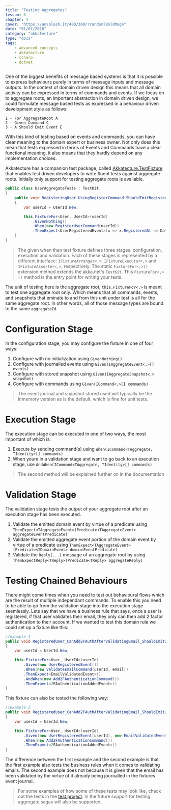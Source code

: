 ```yaml
---
title: "Testing Aggregates"
lesson: 6
chapter: 4
cover: "https://unsplash.it/400/300/?random?BoldMage"
date: "01/07/2018"
category: "akkatecture"
type: "docs"
tags:
    - advanced-concepts
    - akkatecture
    - csharp
    - dotnet
---
```

One of the biggest benefits of message based systems  is that it is possible to express behaviours purely in terms of message inputs and message outputs. In the context of domain driven design this means that all domain activity can be expressed in terms of commands and events. If we focus on to aggregate roots, an important abstraction in domain driven design, we could formulate message based tests as expressed in a behaviour driven development style as follows:

```
1 - For AggregateRoot A
2 - Given Command C
3 - A Should Emit Event E
```

With this kind of testing based on events and commands, you can have clear meaning to the domain expert or business owner. Not only does this mean that tests expressed in terms of Events and Commands have a clear functional meaning, it also means that they hardly depend on any implementation choices.

Akkatecture has a companion test package, called [Akkatecture.TestFixture](https://www.nuget.org/packages/Akkatecture.TestFixture/) that enables test driven developers to write fluent tests against aggregate roots. Initially only support for testing aggregate roots is available.


```csharp
public class UserAggregateTests : TestKit 
{
    public void RegisteringUser_UsingRegisterCommand_ShouldEmitRegisteredEvent()
    {
        var userId = UserId.New;

        this.FixtureFor<User, UserId>(userId)
            .GivenNothing()
            .When(new RegisterUserCommand(userId))
            .ThenExpect<UserRegisteredEvent>(x => x.RegisteredAt <= DateTime.UtcNow);
    }
}
```

> The given when then test fixture defines three stages: configuration, execution and validation. Each of these stages is represented by a different interface: `IFixtureArranger<,>`, `IFixtureExecutor<,>` and `IFixtureAsserter<,>`, respectively. The static `FixtureFor<,>()` extension method extends the akka.net's `TestKit`. This `FixtureFor<,>()` method is the entry point for writing your tests.

The unit of testing here is the aggregate root, `this.FixtureFor<,>` is meant to test one aggregate root only. Which means that all commands, events, and snapshots that eminate to and from this unit under test is all for the same aggregate root. In other words, all of those message types are bound to the same `aggregateId`.

# Configuration Stage

In the configuration stage, you may configure the fixture in one of four ways:

1) Configure with no initialization using `GivenNothing()`
2) Configure with journalled events using `Given(IAggregateEvent<,>[] events)`
3) Configure with stored snapshot using `Given(IAggregateSnapshot<,> snapshot)`
4) Configure with commands using `Given(ICommand<,>[] commands)`

> The event journal and snapshot stored used will typically be the inmemory version as is the default, which is fine for unit tests.

# Execution Stage

The execution stage can be executed in one of two ways, the most important of which is:

1) Execute by sending command(s) using `When(ICommand<TAggregate, TIdentity>[] commands)`
2) When youre in a validation stage and want to go back to an execution stage, use `AndWhen(ICommand<TAggregate, TIdentity>[] commands)`

> The second method will be explained further on in the documentation

# Validation Stage

The validation stage tests the output of your aggregate root after an execution stage has been executed.

1) Validate the emitted domain event by virtue of a predicate using `ThenExpect<TAggregateEvent>(Predicate<TAggregateEvent> aggregateEventPredicate)`
2) Validate the emitted aggregate event portion of the domain event by virtue of a predicate using `ThenExpect<TAggregateEvent>(Predicate<IDomainEvent> domainEventPredicate)`
3) Validate the `Reply(...)` message of an aggregate root by using `ThenExpectReply<TReply>(Predicate<TReply> aggregateReply)`

# Testing Chained Behaviours

There might come times when you need to test out behavioural flows which are the result of multiple independant commands. To enable this you need to be able to go from the validation stage into the execution stage seemlessly. Lets say that we have a business rule that says, once a user is registered, if that user validates their email, they only can then add 2 factor authentication to their account. If we wanted to test this domain rule we could set up a fixture like this:

```csharp
//example 1
public void RegisteredUser_CanAdd2FAuthAfterValidatingEmail_ShouldEmit2FAuthAddedEvent()
{
    var userId = UserId.New;

    this.FixtureFor<User, UserId>(userId)
        .Given(new UserRegisteredEvent())
        .When(new ValidateEmailCommand(userId, email))
        .ThenExpect<EmailValidatedEvent>()
        .AndWhen(new Add2FAuthenticationCommand())
        .ThenExpect<2FAuthenticationAddedEvent>()
}
```

This fixture can also be tested the following way:

```csharp
//example 2
public void RegisteredUser_CanAdd2FAuthAfterValidatingEmail_ShouldEmit2FAuthAddedEvent()
{
    var userId = UserId.New;

    this.FixtureFor<User, UserId>(userId)
        .Given(new UserRegisteredEvent(userId), new EmailValidatedEvent(userId, email))
        .When(new Add2FAuthenticationCommand())
        .ThenExpect<2FAuthenticationAddedEvent>()
}
```

The difference between the first example and the second example is that the first example also tests the business rules when it comes to validating emails. The second example does not because it is given that the email has been validated by the virtue of it already being journalled in the fixtures event journal.

>For some examples of how some of these tests may look like, check out the tests in the [test project](https://github.com/Lutando/Akkatecture/blob/master/test/Akkatecture.Tests/UnitTests/Aggregates/AggregateTestsWithFixtures.cs). In the future support for testing aggregate sagas will also be supported.